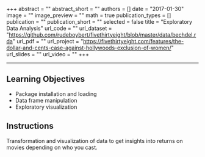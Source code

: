+++
abstract = ""
abstract_short = ""
authors = []
date = "2017-01-30"
image = ""
image_preview = ""
math = true
publication_types = []
publication = ""
publication_short = ""
selected = false
title = "Exploratory Data Analysis"
url_code = ""
url_dataset = "https://github.com/rudeboybert/fivethirtyeight/blob/master/data/bechdel.rda"
url_pdf = ""
url_project = "https://fivethirtyeight.com/features/the-dollar-and-cents-case-against-hollywoods-exclusion-of-women/"
url_slides = ""
url_video = ""
+++

-----

## **Learning Objectives**
- Package installation and loading
- Data frame manipulation
- Exploratory visualization

## **Instructions**
Transformation and visualization of data to get insights into returns on movies depending on who you cast.